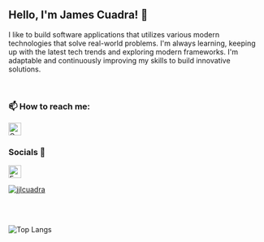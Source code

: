 ## Hello, I'm James Cuadra! 👋

I like to build software applications that utilizes various modern technologies that solve real-world problems. I'm always learning, keeping up with the latest tech trends and exploring modern frameworks. I'm adaptable and continuously improving my skills to build innovative solutions.

<br />

### 📫 How to reach me:

[<img src='https://img.shields.io/badge/-jjlcuadradev@gmail.com-D14836?style=for-the-badge&logo=gmail&logoColor=white' alt='Gmail' height='25'>](mailto:jjlcuadradev@gmail.com)


### Socials 📱

[<img src='https://img.shields.io/badge/-jjlcuadra-%231877F2.svg?style=for-the-badge&logo=Facebook&logoColor=white' alt='Facebook' height='25'>](https://www.facebook.com/jjlcuadra)

[![jjlcuadra](https://custom-icon-badges.demolab.com/badge/jjlcuadra-0A66C2?logo=linkedin-white&logoColor=fff)](https://linkedin.com/in/jjlcuadra)

<br />
<br />

![Top Langs](https://github-readme-stats.vercel.app/api/top-langs/?username=admiralfirefox&layout=compact)
